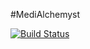 #MediAlchemyst

[![Build Status](https://secure.travis-ci.org/alchemy-fr/Media-Alchemyst.png?branch=master)](http://travis-ci.org/alchemy-fr/Media-Alchemyst)
